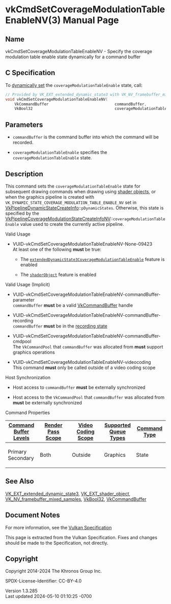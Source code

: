 # vkCmdSetCoverageModulationTableEnableNV(3) Manual Page

## Name

vkCmdSetCoverageModulationTableEnableNV - Specify the coverage
modulation table enable state dynamically for a command buffer



## <a href="#_c_specification" class="anchor"></a>C Specification

To <a
href="https://registry.khronos.org/vulkan/specs/1.3-extensions/html/vkspec.html#pipelines-dynamic-state"
target="_blank" rel="noopener">dynamically set</a> the
`coverageModulationTableEnable` state, call:

``` c
// Provided by VK_EXT_extended_dynamic_state3 with VK_NV_framebuffer_mixed_samples, VK_EXT_shader_object with VK_NV_framebuffer_mixed_samples
void vkCmdSetCoverageModulationTableEnableNV(
    VkCommandBuffer                             commandBuffer,
    VkBool32                                    coverageModulationTableEnable);
```

## <a href="#_parameters" class="anchor"></a>Parameters

- `commandBuffer` is the command buffer into which the command will be
  recorded.

- `coverageModulationTableEnable` specifies the
  `coverageModulationTableEnable` state.

## <a href="#_description" class="anchor"></a>Description

This command sets the `coverageModulationTableEnable` state for
subsequent drawing commands when drawing using <a
href="https://registry.khronos.org/vulkan/specs/1.3-extensions/html/vkspec.html#shaders-objects"
target="_blank" rel="noopener">shader objects</a>, or when the graphics
pipeline is created with
`VK_DYNAMIC_STATE_COVERAGE_MODULATION_TABLE_ENABLE_NV` set in
[VkPipelineDynamicStateCreateInfo](https://registry.khronos.org/vulkan/specs/1.3-extensions/man/html/VkPipelineDynamicStateCreateInfo.html)::`pDynamicStates`.
Otherwise, this state is specified by the
[VkPipelineCoverageModulationStateCreateInfoNV](https://registry.khronos.org/vulkan/specs/1.3-extensions/man/html/VkPipelineCoverageModulationStateCreateInfoNV.html)::`coverageModulationTableEnable`
value used to create the currently active pipeline.

Valid Usage

- <a href="#VUID-vkCmdSetCoverageModulationTableEnableNV-None-09423"
  id="VUID-vkCmdSetCoverageModulationTableEnableNV-None-09423"></a>
  VUID-vkCmdSetCoverageModulationTableEnableNV-None-09423  
  At least one of the following **must** be true:

  - The
    [`extendedDynamicState3CoverageModulationTableEnable`](#features-extendedDynamicState3CoverageModulationTableEnable)
    feature is enabled

  - The [`shaderObject`](#features-shaderObject) feature is enabled

Valid Usage (Implicit)

- <a
  href="#VUID-vkCmdSetCoverageModulationTableEnableNV-commandBuffer-parameter"
  id="VUID-vkCmdSetCoverageModulationTableEnableNV-commandBuffer-parameter"></a>
  VUID-vkCmdSetCoverageModulationTableEnableNV-commandBuffer-parameter  
  `commandBuffer` **must** be a valid
  [VkCommandBuffer](https://registry.khronos.org/vulkan/specs/1.3-extensions/man/html/VkCommandBuffer.html) handle

- <a
  href="#VUID-vkCmdSetCoverageModulationTableEnableNV-commandBuffer-recording"
  id="VUID-vkCmdSetCoverageModulationTableEnableNV-commandBuffer-recording"></a>
  VUID-vkCmdSetCoverageModulationTableEnableNV-commandBuffer-recording  
  `commandBuffer` **must** be in the [recording
  state](#commandbuffers-lifecycle)

- <a
  href="#VUID-vkCmdSetCoverageModulationTableEnableNV-commandBuffer-cmdpool"
  id="VUID-vkCmdSetCoverageModulationTableEnableNV-commandBuffer-cmdpool"></a>
  VUID-vkCmdSetCoverageModulationTableEnableNV-commandBuffer-cmdpool  
  The `VkCommandPool` that `commandBuffer` was allocated from **must**
  support graphics operations

- <a href="#VUID-vkCmdSetCoverageModulationTableEnableNV-videocoding"
  id="VUID-vkCmdSetCoverageModulationTableEnableNV-videocoding"></a>
  VUID-vkCmdSetCoverageModulationTableEnableNV-videocoding  
  This command **must** only be called outside of a video coding scope

Host Synchronization

- Host access to `commandBuffer` **must** be externally synchronized

- Host access to the `VkCommandPool` that `commandBuffer` was allocated
  from **must** be externally synchronized

Command Properties

<table class="tableblock frame-all grid-all stretch">
<colgroup>
<col style="width: 20%" />
<col style="width: 20%" />
<col style="width: 20%" />
<col style="width: 20%" />
<col style="width: 20%" />
</colgroup>
<thead>
<tr class="header">
<th class="tableblock halign-left valign-top"><a
href="#VkCommandBufferLevel">Command Buffer Levels</a></th>
<th class="tableblock halign-left valign-top"><a
href="#vkCmdBeginRenderPass">Render Pass Scope</a></th>
<th class="tableblock halign-left valign-top"><a
href="#vkCmdBeginVideoCodingKHR">Video Coding Scope</a></th>
<th class="tableblock halign-left valign-top"><a
href="#VkQueueFlagBits">Supported Queue Types</a></th>
<th class="tableblock halign-left valign-top"><a
href="#fundamentals-queueoperation-command-types">Command Type</a></th>
</tr>
</thead>
<tbody>
<tr class="odd">
<td class="tableblock halign-left valign-top"><p>Primary<br />
Secondary</p></td>
<td class="tableblock halign-left valign-top"><p>Both</p></td>
<td class="tableblock halign-left valign-top"><p>Outside</p></td>
<td class="tableblock halign-left valign-top"><p>Graphics</p></td>
<td class="tableblock halign-left valign-top"><p>State</p></td>
</tr>
</tbody>
</table>

## <a href="#_see_also" class="anchor"></a>See Also

[VK_EXT_extended_dynamic_state3](https://registry.khronos.org/vulkan/specs/1.3-extensions/man/html/VK_EXT_extended_dynamic_state3.html),
[VK_EXT_shader_object](https://registry.khronos.org/vulkan/specs/1.3-extensions/man/html/VK_EXT_shader_object.html),
[VK_NV_framebuffer_mixed_samples](https://registry.khronos.org/vulkan/specs/1.3-extensions/man/html/VK_NV_framebuffer_mixed_samples.html),
[VkBool32](https://registry.khronos.org/vulkan/specs/1.3-extensions/man/html/VkBool32.html), [VkCommandBuffer](https://registry.khronos.org/vulkan/specs/1.3-extensions/man/html/VkCommandBuffer.html)

## <a href="#_document_notes" class="anchor"></a>Document Notes

For more information, see the <a
href="https://registry.khronos.org/vulkan/specs/1.3-extensions/html/vkspec.html#vkCmdSetCoverageModulationTableEnableNV"
target="_blank" rel="noopener">Vulkan Specification</a>

This page is extracted from the Vulkan Specification. Fixes and changes
should be made to the Specification, not directly.

## <a href="#_copyright" class="anchor"></a>Copyright

Copyright 2014-2024 The Khronos Group Inc.

SPDX-License-Identifier: CC-BY-4.0

Version 1.3.285  
Last updated 2024-05-10 01:10:25 -0700

